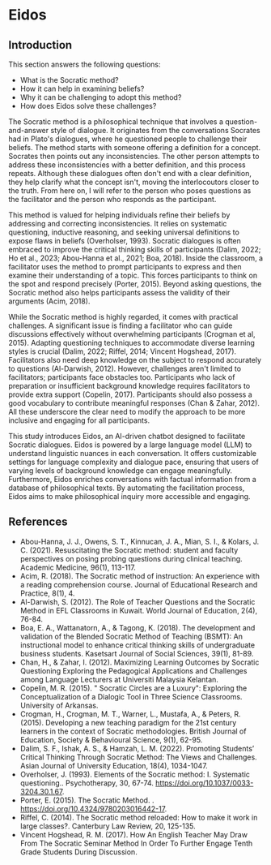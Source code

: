 # Eidos

## Introduction

This section answers the following questions:

- What is the Socratic method?
- How it can help in examining beliefs?
- Why it can be challenging to adopt this method?
- How does Eidos solve these challenges?

The Socratic method is a philosophical technique that involves a question-and-answer style of dialogue. It originates from the conversations Socrates had in Plato's dialogues, where he questioned people to challenge their beliefs. The method starts with someone offering a definition for a concept. Socrates then points out any inconsistencies. The other person attempts to address these inconsistencies with a better definition, and this process repeats. Although these dialogues often don't end with a clear definition, they help clarify what the concept isn't, moving the interlocoutors closer to the truth. From here on, I will refer to the person who poses questions as the facilitator and the person who responds as the participant.

This method is valued for helping individuals refine their beliefs by addressing and correcting inconsistencies. It relies on systematic questioning, inductive reasoning, and seeking universal definitions to expose flaws in beliefs (Overholser, 1993). Socratic dialogues is often embraced to improve the critical thinking skills of participants (Dalim, 2022; Ho et al., 2023; Abou-Hanna et al., 2021; Boa, 2018). Inside the classroom, a facilitator uses the method to prompt participants to express and then examine their understanding of a topic. This forces participants to think on the spot and respond precisely (Porter, 2015). Beyond asking questions, the Socratic method also helps participants assess the validity of their arguments (Acim, 2018).

While the Socratic method is highly regarded, it comes with practical challenges. A significant issue is finding a facilitator who can guide discussions effectively without overwhelming participants (Crogman et al, 2015). Adapting questioning techniques to accommodate diverse learning styles is crucial (Dalim, 2022; Riffel, 2014; Vincent Hogshead, 2017). Facilitators also need deep knowledge on the subject to respond accurately to questions (Al-Darwish, 2012). However, challenges aren't limited to facilitators; participants face obstacles too. Participants who lack of preparation or insufficient background knowledge requires facilitators to provide extra support (Copelin, 2017). Participants should also possess a good vocabulary to contribute meaningful responses (Chan & Zahar, 2012). All these underscore the clear need to modify the approach to be more inclusive and engaging for all participants.

This study introduces Eidos, an AI-driven chatbot designed to facilitate Socratic dialogues. Eidos is powered by a large language model (LLM) to understand linguistic nuances in each conversation. It offers customizable settings for language complexity and dialogue pace, ensuring that users of varying levels of background knowledge can engage meaningfully. Furthermore, Eidos enriches conversations with factual information from a database of philosophical texts. By automating the facilitation process, Eidos aims to make philosophical inquiry more accessible and engaging.

## References

- Abou-Hanna, J. J., Owens, S. T., Kinnucan, J. A., Mian, S. I., & Kolars, J. C. (2021). Resuscitating the Socratic method: student and faculty perspectives on posing probing questions during clinical teaching. Academic Medicine, 96(1), 113-117.
- Acim, R. (2018). The Socratic method of instruction: An experience with a reading comprehension course. Journal of Educational Research and Practice, 8(1), 4.
- Al-Darwish, S. (2012). The Role of Teacher Questions and the Socratic Method in EFL Classrooms in Kuwait. World Journal of Education, 2(4), 76-84.
- Boa, E. A., Wattanatorn, A., & Tagong, K. (2018). The development and validation of the Blended Socratic Method of Teaching (BSMT): An instructional model to enhance critical thinking skills of undergraduate business students. Kasetsart Journal of Social Sciences, 39(1), 81-89.
- Chan, H., & Zahar, I. (2012). Maximizing Learning Outcomes by Socratic Questioning Exploring the Pedagogical Applications and Challenges among Language Lecturers at Universiti Malaysia Kelantan.
- Copelin, M. R. (2015). " Socratic Circles are a Luxury": Exploring the Conceptualization of a Dialogic Tool in Three Science Classrooms. University of Arkansas.
- Crogman, H., Crogman, M. T., Warner, L., Mustafa, A., & Peters, R. (2015). Developing a new teaching paradigm for the 21st century learners in the context of Socratic methodologies. British Journal of Education, Society & Behavioural Science, 9(1), 62-95.
- Dalim, S. F., Ishak, A. S., & Hamzah, L. M. (2022). Promoting Students’ Critical Thinking Through Socratic Method: The Views and Challenges. Asian Journal of University Education, 18(4), 1034-1047.
- Overholser, J. (1993). Elements of the Socratic method: I. Systematic questioning.. Psychotherapy, 30, 67-74. <https://doi.org/10.1037/0033-3204.30.1.67>.
- Porter, E. (2015). The Socratic Method. . <https://doi.org/10.4324/9780203016442-17>.
- Riffel, C. (2014). The Socratic method reloaded: How to make it work in large classes?. Canterbury Law Review, 20, 125-135.
- Vincent Hogshead, R. M. (2017). How An English Teacher May Draw From The Socratic Seminar Method In Order To Further Engage Tenth Grade Students During Discussion.
